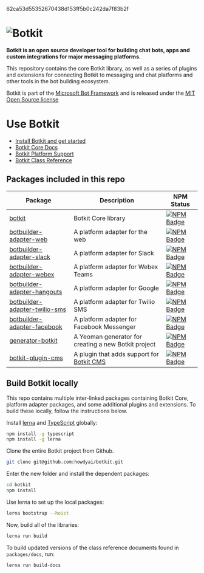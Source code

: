 62ca53d55352670438d153ff5b0c242da7f83b2f
# ![Botkit](banner.png)

**Botkit is an open source developer tool for building chat bots, apps and custom integrations for major messaging platforms.**

This repository contains the core Botkit library, as well as a series of plugins and extensions for connecting Botkit to messaging and chat platforms and other tools in the bot building ecosystem.

Botkit is part of the [Microsoft Bot Framework](https://dev.botframework.com)
and is released under the [MIT Open Source license](LICENSE.md)

# Use Botkit

* [Install Botkit and get started](packages/botkit#readme)
* [Botkit Core Docs](https://github.com/howdyai/botkit/blob/main/packages/docs/index.md)
* [Botkit Platform Support](https://github.com/howdyai/botkit/blob/main/packages/docs/platforms/index.md)
* [Botkit Class Reference](https://github.com/howdyai/botkit/blob/main/packages/docs/reference/index.md)

## Packages included in this repo

| Package | Description | NPM Status
|--- |--- |---
| [botkit](packages/botkit) | Botkit Core library | [![NPM Badge](https://img.shields.io/npm/dw/botkit.svg?logo=npm)](https://www.npmjs.com/package/botkit/) 
| [botbuilder-adapter-web](packages/botbuilder-adapter-web) | A platform adapter for the web | [![NPM Badge](https://img.shields.io/npm/dw/botbuilder-adapter-web.svg?logo=npm)](https://www.npmjs.com/package/botbuilder-adapter-web) 
| [botbuilder-adapter-slack](packages/botbuilder-adapter-slack) | A platform adapter for Slack | [![NPM Badge](https://img.shields.io/npm/dw/botbuilder-adapter-slack.svg?logo=npm)](https://www.npmjs.com/package/botbuilder-adapter-slack) 
| [botbuilder-adapter-webex](packages/botbuilder-adapter-webex) | A platform adapter for Webex Teams | [![NPM Badge](https://img.shields.io/npm/dw/botbuilder-adapter-webex.svg?logo=npm)](https://www.npmjs.com/package/botbuilder-adapter-webex) 
| [botbuilder-adapter-hangouts](packages/botbuilder-adapter-hangouts) | A platform adapter for Google  | [![NPM Badge](https://img.shields.io/npm/dw/botbuilder-adapter-hangouts.svg?logo=npm)](https://www.npmjs.com/package/botbuilder-adapter-hangouts)
| [botbuilder-adapter-twilio-sms](packages/botbuilder-adapter-twilio-sms) | A platform adapter for Twilio SMS | [![NPM Badge](https://img.shields.io/npm/dw/botbuilder-adapter-twilio-sms.svg?logo=npm)](https://www.npmjs.com/package/botbuilder-adapter-twilio-sms) 
| [botbuilder-adapter-facebook](packages/botbuilder-adapter-facebook) | A platform adapter for Facebook Messenger | [![NPM Badge](https://img.shields.io/npm/dw/botbuilder-adapter-facebook.svg?logo=npm)](https://www.npmjs.com/package/botbuilder-adapter-facebook) 
| [generator-botkit](packages/generator-botkit) | A Yeoman generator for creating a new Botkit project | [![NPM Badge](https://img.shields.io/npm/dw/generator-botkit.svg?logo=npm)](https://www.npmjs.com/package/generator-botkit) 
| [botkit-plugin-cms](packages/botkit-plugin-cms) | A plugin that adds support for [Botkit CMS](https://github.com/howdyai/botkit-cms) | [![NPM Badge](https://img.shields.io/npm/dw/botkit-plugin-cms.svg?logo=npm)](https://www.npmjs.com/package/botkit-plugin-cms)

## Build Botkit locally

This repo contains multiple inter-linked packages containing Botkit Core, platform adapter packages, and some additional plugins and extensions.
To build these locally, follow the instructions below.

Install [lerna](https://github.com/lerna/lerna) and [TypeScript](https://www.typescriptlang.org/) globally:

```bash
npm install -g typescript
npm install -g lerna
```

Clone the entire Botkit project from Github.

```bash
git clone git@github.com:howdyai/botkit.git
```

Enter the new folder and install the dependent packages:

```bash
cd botkit
npm install
```

Use lerna to set up the local packages:

```bash
lerna bootstrap --hoist
```

Now, build all of the libraries:

```bash
lerna run build
```

To build updated versions of the class reference documents found in `packages/docs`, run:

```bash
lerna run build-docs
```

